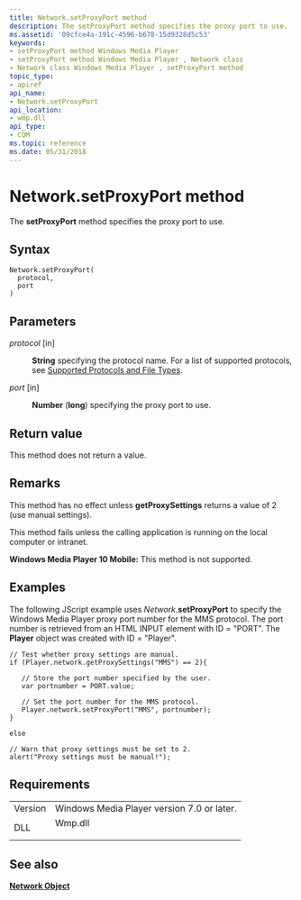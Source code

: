 ```yaml
---
title: Network.setProxyPort method
description: The setProxyPort method specifies the proxy port to use. | Network.setProxyPort method
ms.assetid: '09cfce4a-191c-4596-b678-15d9328d5c53'
keywords:
- setProxyPort method Windows Media Player
- setProxyPort method Windows Media Player , Network class
- Network class Windows Media Player , setProxyPort method
topic_type:
- apiref
api_name:
- Network.setProxyPort
api_location:
- wmp.dll
api_type:
- COM
ms.topic: reference
ms.date: 05/31/2018
---
```


# Network.setProxyPort method

The **setProxyPort** method specifies the proxy port to use.

## Syntax


```JScript
Network.setProxyPort(
  protocol,
  port
)
```



## Parameters

<dl> <dt>

*protocol* \[in\]
</dt> <dd>

**String** specifying the protocol name. For a list of supported protocols, see [Supported Protocols and File Types](supported-protocols-and-file-types.md).

</dd> <dt>

*port* \[in\]
</dt> <dd>

**Number** (**long**) specifying the proxy port to use.

</dd> </dl>

## Return value

This method does not return a value.

## Remarks

This method has no effect unless **getProxySettings** returns a value of 2 (use manual settings).

This method fails unless the calling application is running on the local computer or intranet.

**Windows Media Player 10 Mobile:** This method is not supported.

## Examples

The following JScript example uses *Network*.**setProxyPort** to specify the Windows Media Player proxy port number for the MMS protocol. The port number is retrieved from an HTML INPUT element with ID = "PORT". The **Player** object was created with ID = "Player".


```JScript
// Test whether proxy settings are manual.
if (Player.network.getProxySettings("MMS") == 2){

   // Store the port number specified by the user.
   var portnumber = PORT.value;

   // Set the port number for the MMS protocol.
   Player.network.setProxyPort("MMS", portnumber);
}

else

// Warn that proxy settings must be set to 2.
alert("Proxy settings must be manual!");

```



## Requirements



|                    |                                                                                    |
|--------------------|------------------------------------------------------------------------------------|
| Version<br/> | Windows Media Player version 7.0 or later.<br/>                              |
| DLL<br/>     | <dl> <dt>Wmp.dll</dt> </dl> |



## See also

<dl> <dt>

[**Network Object**](network-object.md)
</dt> </dl>

 

 





